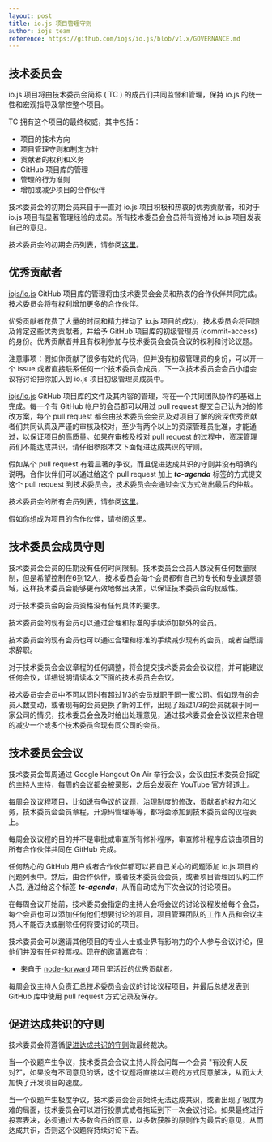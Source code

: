 ```yaml
---
layout: post
title: io.js 项目管理守则
author: iojs team
reference: https://github.com/iojs/io.js/blob/v1.x/GOVERNANCE.md
---
```


## 技术委员会

io.js 项目将由技术委员会简称 ( TC ) 的成员们共同监督和管理，保持 io.js 的统一性和宏观指导及掌控整个项目。

TC 拥有这个项目的最终权威，其中包括：

* 项目的技术方向
* 项目管理守则和制定方针
* 贡献者的权利和义务
* GitHub 项目库的管理
* 管理的行为准则
* 增加或减少项目的合作伙伴

技术委员会的初期会员来自于一直对 io.js 项目积极和热衷的优秀贡献者，和对于 io.js 项目有显著管理经验的成员。所有技术委员会会员将有资格对 io.js 项目发表自己的意见。

技术委员会的初期会员列表，请参阅[这里](https://github.com/iojs/io.js/blob/v1.x/README.md#current-project-team-members)。

## 优秀贡献者

[iojs/io.js](https://github.com/iojs/io.js) GitHub 项目库的管理将由技术委员会会员和热衷的合作伙伴共同完成。技术委员会将有权利增加更多的合作伙伴。

优秀贡献者花费了大量的时间和精力推动了 io.js 项目的成功，技术委员会将回馈及肯定这些优秀贡献者，并给予 GitHub 项目库的初级管理员 (commit-access) 的身份。优秀贡献者并且有权利参加与技术委员会会员会议的权利和讨论议题。

注意事项：假如你贡献了很多有效的代码，但并没有初级管理员的身份，可以开一个 issue 或者直接联系任何一个技术委员会成员，下一次技术委员会会员小组会议将讨论把你加入到 io.js 项目初级管理员成员中。

[iojs/io.js](https://github.com/iojs/io.js) GitHub 项目库的文件及其内容的管理，将在一个共同团队协作的基础上完成。每一个有 GitHub 帐户的会员都可以用过 pull request 提交自己认为对的修改方案，每个 pull request 都会由技术委员会会员及对项目了解的资深优秀贡献者们共同认真及严谨的审核及校对，至少有两个以上的资深管理员批准，才能通过，以保证项目的高质量。如果在审核及校对 pull request 的过程中，资深管理员们不能达成共识，请仔细参照本文下面促进达成共识的守则。

假如某个 pull request 有着显著的争议，而且促进达成共识的守则并没有明确的说明，合作伙伴们可以通过给这个 pull request 加上 ***tc-agenda*** 标签的方式提交这个 pull request 到技术委员会，技术委员会会通过会议方式做出最后的仲裁。

技术委员会的所有会员列表，请参阅[这里](https://github.com/iojs/io.js/blob/v1.x/README.md#current-project-team-members)。

假如你想成为项目的合作伙伴，请参阅[这里](https://github.com/iojs/io.js/blob/v1.x/COLLABORATOR_GUIDE.md)。

## 技术委员会成员守则

技术委员会会员的任期没有任何时间限制。技术委员会会员人数没有任何数量限制，但是希望控制在6到12人，技术委员会每个会员都有自己的专长和专业课题领域，这样技术委员会能够更有效地做出决策，以保证技术委员会的权威性。

对于技术委员会的会员资格没有任何具体的要求。

技术委员会的现有会员可以通过合理和标准的手续添加额外的会员。

技术委员会的现有会员也可以通过合理和标准的手续减少现有的会员，或者自愿请求辞职。

对于技术委员会会议章程的任何调整，将会提交技术委员会会议议程，并可能建议任何会议，详细说明请读本文下面的技术委员会会议。

技术委员会会员中不可以同时有超过1/3的会员就职于同一家公司。假如现有的会员人数变动，或者现有的会员更换了新的工作，出现了超过1/3的会员就职于同一家公司的情况，技术委员会会及时给出处理意见，通过技术委员会会议议程来合理的减少一个或多个技术委员会现有同公司的会员。

## 技术委员会会议

技术委员会每周通过 Google Hangout On Air 举行会议，会议由技术委员会指定的主持人主持，每周的会议都会被录影，之后会发表在 YouTube 官方频道上。

每周会议议程项目，比如说有争议的议题，治理制度的修改，贡献者的权力和义务，技术委员会会员章程，开源码管理等等，都将会添加到技术委员会的议程表上。

每周会议议程的目的并不是审批或审查所有修补程序，审查修补程序应该由项目的所有合作伙伴共同在 GitHub 完成。

任何热心的 GitHub 用户或者合作伙伴都可以把自己关心的问题添加 io.js 项目的问题列表中。然后，由合作伙伴，或者技术委员会会员，或者项目管理团队的工作人员, 通过给这个标签 ***tc-agenda***，从而自动成为下次会议的讨论项目。

在每周会议开始前，技术委员会指定的主持人会将会议的讨论议程发给每个会员，每个会员也可以添加任何他们想要讨论的项目，项目管理团队的工作人员和会议主持人不能否决或删除任何将要讨论的项目。

技术委员会可以邀请其他项目的专业人士或业界有影响力的个人参与会议讨论，但他们并没有任何投票权。现在的邀请嘉宾有：

* 来自于 [node-forward](https://github.com/node-forward/build) 项目里活跃的优秀贡献者。

每周会议主持人负责汇总技术委员会会议的讨论议程项目，并最后总结发表到 GitHub 库中使用 pull request 方式记录及保存。

## 促进达成共识的守则

技术委员会将遵循[促进达成共识的守则](http://en.wikipedia.org/wiki/Consensus-seeking_decision-making)做最终裁决。

当一个议题产生争议，技术委员会会议主持人将会问每一个会员 "有没有人反对?"，如果没有不同意见的话，这个议题将直接以主观的方式同意解决，从而大大加快了开发项目的速度。

当一个议题产生极度争议，技术委员会会员始终无法达成共识，或者出现了极度为难的局面，技术委员会可以进行投票式或者拖延到下一次会议讨论。如果最终进行投票表决，必须通过大多数会员的同意，以多数获胜的原则作为最后的意见，从而达成共识，否则这个议题将持续讨论下去。

